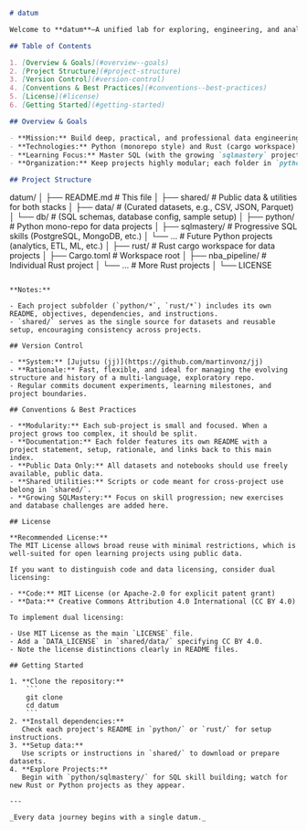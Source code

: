 ```markdown
# datum

Welcome to **datum**—A unified lab for exploring, engineering, and analyzing data using both Python and Rust, version-controlled using `jj`. This repository serves as my personal portfolio and playground as I transition toward data engineering and architecture.

## Table of Contents

1. [Overview & Goals](#overview--goals)
2. [Project Structure](#project-structure)
3. [Version Control](#version-control)
4. [Conventions & Best Practices](#conventions--best-practices)
5. [License](#license)
6. [Getting Started](#getting-started)

## Overview & Goals

- **Mission:** Build deep, practical, and professional data engineering skills, demonstrated through small, focused, versioned projects.
- **Technologies:** Python (monorepo style) and Rust (cargo workspace) are central, with public datasets and shared tools.
- **Learning Focus:** Master SQL (with the growing `sqlmastery` project); develop ETL, analytics, and engineering solutions in both ecosystems.
- **Organization:** Keep projects highly modular; each folder in `python/` or `rust/` is a separate, clean, self-contained experiment or application.

## Project Structure

```
datum/
│
├── README.md                # This file
│
├── shared/                  # Public data & utilities for both stacks
│   ├── data/                # (Curated datasets, e.g., CSV, JSON, Parquet)
│   └── db/                  # (SQL schemas, database config, sample setup)
│
├── python/                  # Python mono-repo for data projects
│   ├── sqlmastery/          # Progressive SQL skills (PostgreSQL, MongoDB, etc.)
│   └── ...                  # Future Python projects (analytics, ETL, ML, etc.)
│
├── rust/                    # Rust cargo workspace for data projects
│   ├── Cargo.toml           # Workspace root
│   ├── nba_pipeline/        # Individual Rust project
│   └── ...                  # More Rust projects
│
└── LICENSE
```

**Notes:**

- Each project subfolder (`python/*`, `rust/*`) includes its own README, objectives, dependencies, and instructions.
- `shared/` serves as the single source for datasets and reusable setup, encouraging consistency across projects.

## Version Control

- **System:** [Jujutsu (jj)](https://github.com/martinvonz/jj)
- **Rationale:** Fast, flexible, and ideal for managing the evolving structure and history of a multi-language, exploratory repo.
- Regular commits document experiments, learning milestones, and project boundaries.

## Conventions & Best Practices

- **Modularity:** Each sub-project is small and focused. When a project grows too complex, it should be split.
- **Documentation:** Each folder features its own README with a project statement, setup, rationale, and links back to this main index.
- **Public Data Only:** All datasets and notebooks should use freely available, public data.
- **Shared Utilities:** Scripts or code meant for cross-project use belong in `shared/`.
- **Growing SQLMastery:** Focus on skill progression; new exercises and database challenges are added here.

## License

**Recommended License:**  
The MIT License allows broad reuse with minimal restrictions, which is well-suited for open learning projects using public data.

If you want to distinguish code and data licensing, consider dual licensing:

- **Code:** MIT License (or Apache-2.0 for explicit patent grant)
- **Data:** Creative Commons Attribution 4.0 International (CC BY 4.0)

To implement dual licensing:

- Use MIT License as the main `LICENSE` file.
- Add a `DATA_LICENSE` in `shared/data/` specifying CC BY 4.0.
- Note the license distinctions clearly in README files.

## Getting Started

1. **Clone the repository:**
    ```
    git clone 
    cd datum
    ```
2. **Install dependencies:**  
   Check each project's README in `python/` or `rust/` for setup instructions.
3. **Setup data:**  
   Use scripts or instructions in `shared/` to download or prepare datasets.
4. **Explore Projects:**  
   Begin with `python/sqlmastery/` for SQL skill building; watch for new Rust or Python projects as they appear.

---

_Every data journey begins with a single datum._
```
